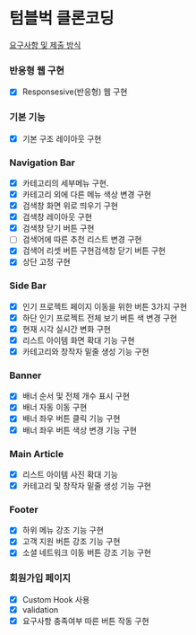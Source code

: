 # 텀블벅 클론코딩

[요구사항 및 제출 방식](https://pastoral-topaz-a50.notion.site/23-React-Project-Guide-9a03e736203d43cab8b8f3eadb62d7cf?pvs=4)

### 반응형 웹 구현

- [x] Responsesive(반응형) 웹 구현

### 기본 기능

- [x] 기본 구조 레이아웃 구현

### Navigation Bar

- [x] 카테고리의 세부메뉴 구현.
- [x] 카테고리 외에 다른 메뉴 색상 변경 구현
- [x] 검색창 화면 위로 띄우기 구현
- [x] 검색창 레이아웃 구현
- [x] 검색창 닫기 버튼 구현
- [ ] 검색어에 따른 추천 리스트 변경 구현
- [x] 검색어 리셋 버튼 구현검색창 닫기 버튼 구현
- [x] 상단 고정 구현

### Side Bar

- [x] 인기 프로젝트 페이지 이동을 위한 버튼 3가지 구현
- [x] 하단 인기 프로젝트 전체 보기 버튼 색 변경 구현
- [x] 현재 시각 실시간 변화 구현
- [x] 리스트 아이템 화면 확대 기능 구현
- [x] 카테고리와 창작자 밑줄 생성 기능 구현

### Banner

- [x] 배너 순서 및 전체 개수 표시 구현
- [x] 배너 자동 이동 구현
- [x] 배너 좌우 버튼 클릭 기능 구현
- [x] 배너 좌우 버튼 색상 변경 기능 구현

### Main Article

- [x] 리스트 아이템 사진 확대 기능
- [x] 카테고리 및 창작자 밑줄 생성 기능 구현

### Footer

- [x] 하위 메뉴 강조 기능 구현
- [x] 고객 지원 버튼 강조 기능 구현
- [x] 소셜 네트워크 이동 버튼 강조 기능 구현

### 회원가입 페이지

- [x] Custom Hook 사용
- [x] validation
- [x] 요구사항 충족여부 따른 버튼 작동 구현
